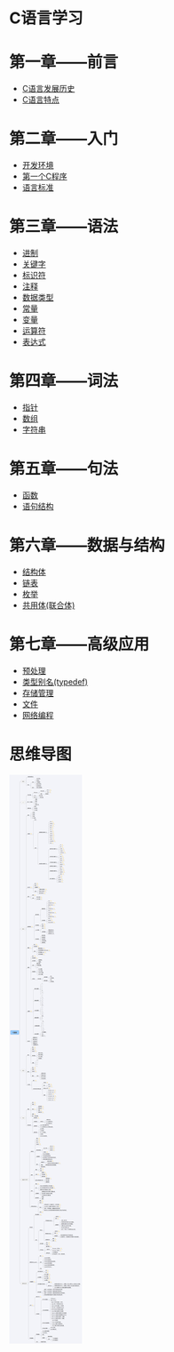 # C语言学习
# 第一章——前言
- [C语言发展历史]()
- [C语言特点]()
# 第二章——入门
- [开发环境]()
- [第一个C程序]()
- [语言标准]()
# 第三章——语法
- [进制]()
- [关键字]()
- [标识符]()
- [注释]()
- [数据类型]()
- [常量]()
- [变量]()
- [运算符]()
- [表达式]()
# 第四章——词法
- [指针]()
- [数组]()
- [字符串]()
# 第五章——句法
- [函数]()
- [语句结构]()
# 第六章——数据与结构
- [结构体]()
- [链表]()
- [枚举]()
- [共用体(联合体)]()
# 第七章——高级应用
- [预处理]()
- [类型别名(typedef)]()
- [存储管理]()
- [文件]()
- [网络编程]()
# 思维导图
![](language/C语言/C语言.png)
